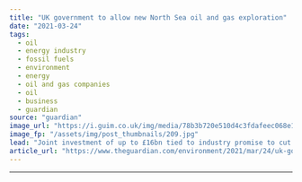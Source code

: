 ```yaml
---
title: "UK government to allow new North Sea oil and gas exploration"
date: "2021-03-24"
tags: 
  - oil
  - energy industry
  - fossil fuels
  - environment
  - energy
  - oil and gas companies
  - oil
  - business
  - guardian
source: "guardian"
image_url: "https://i.guim.co.uk/img/media/78b3b720e510d4c3fdafeec068e19a156c0f8d11/0_0_4928_2957/master/4928.jpg?width=460&quality=85&auto=format&fit=max&s=561b52f81b806f088f3c43b0839f7ae1"
image_fp: "/assets/img/post_thumbnails/209.jpg"
lead: "Joint investment of up to £16bn tied to industry promise to cut carbon emissions by 50% by end of decadeMinisters will allow oil drillers to keep exploring the North Sea for new reserves, despite the government’s pledge to tackle carbon emissions, as..."
article_url: "https://www.theguardian.com/environment/2021/mar/24/uk-government-to-allow-new-north-sea-oil-and-gas-exploration"
---
```


---
